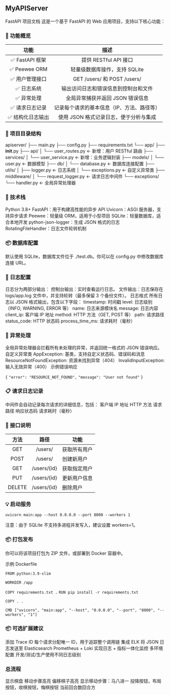 ## MyAPIServer

FastAPI 项目文档
这是一个基于 FastAPI 的 Web 应用项目，支持以下核心功能：

### 🧩 功能概览

|       功能       |                    描述                    |
| :--------------: | :----------------------------------------: |
|  ✅ FastAPI 框架  |           提供 RESTful API 接口            |
|   ✅ Peewee ORM   |       轻量级数据库操作，支持 SQLite        |
|  ✅ 用户管理接口  |        GET /users/ 和 POST /users/         |
|    ✅ 日志系统    |    输出访问日志和错误信息到控制台和文件    |
|    ✅ 异常处理    |      全局异常捕获并返回 JSON 错误信息      |
|  ✅ 请求日志记录  | 记录每个请求的基本信息（IP、方法、路径等） |
| ✅ 结构化日志输出 |   使用 JSON 格式记录日志，便于分析与集成   |

### 📁 项目目录结构

apiserver/
├── main.py
├── config.py
├── requirements.txt
└── app/
    ├── __init__.py
    ├── api/
    │   └── user_routes.py      ← 新增：用户 RESTful 路由
    ├── services/
    │   └── user_service.py     ← 新增：业务逻辑封装
    ├── models/
    │   └── user.py             ← 数据模型
    ├── db/
    │   └── database.py         ← 数据库连接配置
    ├── utils/
    │   ├── logger.py           ← 日志系统
    │   └── exceptions.py       ← 自定义异常类
    ├── middleware/
    │   └── request_logger.py   ← 请求日志中间件
    └── exceptions/
        └── handler.py          ← 全局异常处理器

### 🔌 技术栈

Python 3.8+
FastAPI：用于构建高性能的异步 API
Uvicorn：ASGI 服务器，支持异步请求
Peewee：轻量级 ORM，适用于小型项目
SQLite：轻量数据库，适合本地开发
python-json-logger：生成 JSON 格式的日志
RotatingFileHandler：日志文件轮转机制

### 📦 数据库配置

默认使用 SQLite，数据库文件位于 ./test.db。你可以在 config.py 中修改数据库连接 URL。

### 📝 日志配置

日志分为两部分输出：
控制台输出：实时查看运行日志。
文件输出：日志保存在 logs/app.log 文件中，并支持轮转（最多保留 3 个备份文件）。
日志格式
所有日志以 JSON 格式输出，包含以下字段：
timestamp: 时间戳
level: 日志级别（INFO, WARNING, ERROR 等）
name: 日志来源模块名
message: 日志内容
client_ip: 客户端 IP 地址
method: HTTP 方法（GET, POST 等）
path: 请求路径
status_code: HTTP 状态码
process_time_ms: 请求耗时（毫秒）

### 🚨 异常处理

全局异常处理器会拦截所有未处理的异常，并返回统一格式的 JSON 错误响应。
自定义异常类
AppException: 基类，支持自定义状态码、错误码和消息
ResourceNotFoundException: 资源未找到异常（404）
InvalidInputException: 输入无效异常（400）
示例错误响应

`{`
  `"error": "RESOURCE_NOT_FOUND",`
  `"message": "User not found"`
`}`

### 📋 请求日志记录

中间件会自动记录每次请求的详细信息，包括：
客户端 IP 地址
HTTP 方法
请求路径
响应状态码
请求耗时（毫秒）

### 🧪 接口说明

|  方法  |    路径     | 功能         |
| :----: | :---------: | ------------ |
|  GET   |   /users/   | 获取所有用户 |
|  POST  |   /users/   | 创建新用户   |
|  GET   | /users/{id} | 获取指定用户 |
|  PUT   | /users/{id} | 更新用户信息 |
| DELETE | /users/{id} | 删除用户     |



### 💡 启动服务

`uvicorn main:app --host 0.0.0.0 --port 8000 --workers 1`

注意：由于 SQLite 不支持多进程并发写入，建议设置 workers=1。

### 📦 打包发布

你可以将该项目打包为 ZIP 文件，或部署到 Docker 容器中。

示例 Dockerfile

`FROM python:3.9-slim`

`WORKDIR /app`

`COPY requirements.txt .`
`RUN pip install -r requirements.txt`

`COPY . .`

`CMD ["uvicorn", "main:app", "--host", "0.0.0.0", "--port", "8000", "--workers", "1"]`

### 📦 可选扩展建议

添加 Trace ID
每个请求分配唯一 ID，用于追踪整个调用链
集成 ELK
将 JSON 日志发送至 Elasticsearch
Prometheus + Loki
实现日志 + 指标一体化监控
多环境配置
开发/测试/生产使用不同日志级别


### 总流程

显示棋盘
移动步骤高亮
偏移棋子高亮
显示移动步骤：马八进一
投降按钮，布局按钮，收棋按钮，悔棋按钮
当前回合数回合方
